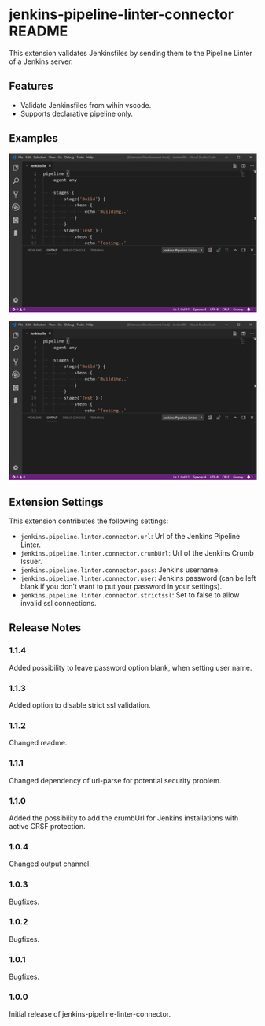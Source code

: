 # jenkins-pipeline-linter-connector README

This extension validates Jenkinsfiles by sending them to the Pipeline Linter of a Jenkins server.

## Features

- Validate Jenkinsfiles from wihin vscode.
- Supports declarative pipeline only.

## Examples

![Example 1](images/example1.gif)

![Example 2](images/example2.gif)

## Extension Settings

This extension contributes the following settings:

* `jenkins.pipeline.linter.connector.url`: Url of the Jenkins Pipeline Linter.
* `jenkins.pipeline.linter.connector.crumbUrl`: Url of the Jenkins Crumb Issuer.
* `jenkins.pipeline.linter.connector.pass`: Jenkins username.
* `jenkins.pipeline.linter.connector.user`: Jenkins password (can be left blank if you don't want to put your password in your settings).
* `jenkins.pipeline.linter.connector.strictssl`: Set to false to allow invalid ssl connections.

## Release Notes

### 1.1.4

Added possibility to leave password option blank, when setting user name.

### 1.1.3

Added option to disable strict ssl validation.

### 1.1.2

Changed readme.

### 1.1.1

Changed dependency of url-parse for potential security problem.

### 1.1.0

Added the possibility to add the crumbUrl for Jenkins installations with active CRSF protection.

### 1.0.4

Changed output channel.

### 1.0.3

Bugfixes.

### 1.0.2

Bugfixes.

### 1.0.1

Bugfixes.

### 1.0.0

Initial release of jenkins-pipeline-linter-connector.
